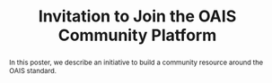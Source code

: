 ---
abstract: In this poster, we describe an initiative to build a community resource
  around the OAIS standard.
creators:
- L'Hours, Hervé
- Sierman, Barbara
- Kilbride, William
- Wheatley, Paul
date: null
document_url: https://services.phaidra.univie.ac.at/api/object/o:429602/download
grand_parent: iPRES
institutions: []
keywords:
- oais
landing_page_url: https://phaidra.univie.ac.at/o:429602
language: eng
layout: publication
license: CC BY 4.0 International
notes_url: null
parent: iPRES 2015
presentation_url: null
size: 408098
source_name: iPRES
title: Invitation to Join the OAIS Community Platform
type: poster
year: 2015
---